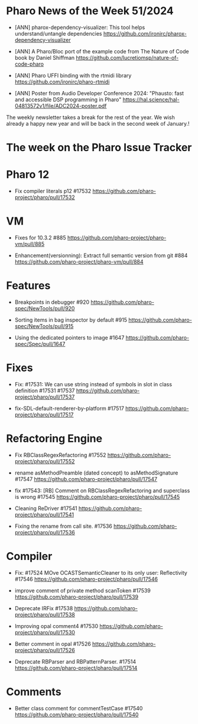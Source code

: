 # Pharo News of the Week 51/2024

- [ANN] pharox-dependency-visualizer: This tool helps understand/untangle dependencies
	https://github.com/ironirc/pharox-dependency-visualizer
	
- [ANN] A Pharo/Bloc port of the example code from The Nature of Code book by Daniel Shiffman 
	https://github.com/lucretiomsp/nature-of-code-pharo
	
- [ANN] Pharo UFFI binding with the rtmidi library 
	https://github.com/ironirc/pharo-rtmidi

- [ANN] Poster from Audio Developer Conference 2024: "Phausto: fast and accessible DSP programming in Pharo" 	https://hal.science/hal-04813572v1/file/ADC2024-poster.pdf

The weekly newsletter takes a break for the rest of the year.
We wish already a happy new year and will be back in the second week of January.!

# The week on the Pharo Issue Tracker


# Pharo 12

- Fix compiler literals p12 #17532
	https://github.com/pharo-project/pharo/pull/17532
	
# VM

- Fixes for 10.3.2 #885
	https://github.com/pharo-project/pharo-vm/pull/885
	
- Enhancement(versionning): Extract full semantic version from git #884
	https://github.com/pharo-project/pharo-vm/pull/884
	
# Features

- Breakpoints in debugger #920
	https://github.com/pharo-spec/NewTools/pull/920
	
- Sorting items in bag inspector by default #915
	https://github.com/pharo-spec/NewTools/pull/915
	
- Using the dedicated pointers to image #1647
	https://github.com/pharo-spec/Spec/pull/1647

# Fixes

- Fix: #17531: We can use string instead of symbols in slot in class definition #17531 #17537
	https://github.com/pharo-project/pharo/pull/17537
	
- fix-SDL-default-renderer-by-platform #17517
	https://github.com/pharo-project/pharo/pull/17517

# Refactoring Engine
- Fix RBClassRegexRefactoring #17552
	https://github.com/pharo-project/pharo/pull/17552
	
- rename asMethodPreamble (dated concept) to asMethodSignature #17547
	 https://github.com/pharo-project/pharo/pull/17547
	 
- fix #17543: [RB] Comment on RBClassRegexRefactoring and superclass is wrong #17545
	https://github.com/pharo-project/pharo/pull/17545
	
- Cleaning ReDriver #17541
	https://github.com/pharo-project/pharo/pull/17541
	
- Fixing the rename from call site. #17536
	https://github.com/pharo-project/pharo/pull/17536
	

# Compiler

- Fix: #17524 MOve OCASTSemanticCleaner to its only user: Reflectivity #17546
	https://github.com/pharo-project/pharo/pull/17546
	
- improve comment of private method scanToken #17539
	https://github.com/pharo-project/pharo/pull/17539

- Deprecate IRFix #17538
	https://github.com/pharo-project/pharo/pull/17538
	
- Improving opal comment4 #17530
	https://github.com/pharo-project/pharo/pull/17530
	
- Better comment in opal #17526
	https://github.com/pharo-project/pharo/pull/17526
	
- Deprecate RBParser and RBPatternParser. #17514
	https://github.com/pharo-project/pharo/pull/17514
	
	
# Comments

- Better class comment for commentTestCase #17540
	https://github.com/pharo-project/pharo/pull/17540
	
